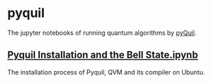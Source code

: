# pyquil
The jupyter notebooks of running quantum algorithms by [pyQuil](https://pyquil.readthedocs.io/en/latest/).
## [Pyquil Installation and the Bell State.ipynb](https://github.com/yangjy0826/pyquil/blob/master/Pyquil%20Installation%20and%20the%20Bell%20State.ipynb)
The installation process of Pyquil, QVM and its compiler on Ubuntu. 
